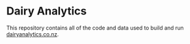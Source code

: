 # Dairy Analytics

This repository contains all of the code and data used to build and run
[dairyanalytics.co.nz](dairyanalytics.co.nz).
